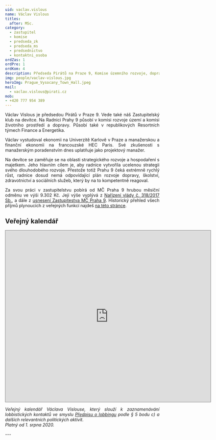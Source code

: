 ```yaml
---
uid: vaclav.vislous
name: Václav Vislous
titles:
  after: MSc.
category:
  - zastupitel
  - komise
  - predseda_zk
  - predseda_ms
  - predsednictvo  
  - kontaktni_osoba
ordZas: 1
ordPre: 1
ordKom: 4
description: Předseda Pirátů na Praze 9, Komise územního rozvoje, dopravy a živ. prostředí
img: people/vaclav-vislous.jpg
heroImg: Prague_Vysocany_Town_Hall.jpeg
mail:
  - vaclav.vislous@pirati.cz
mob:
- +420 777 954 389
---
```

<p style='text-align: justify;'>
Václav Vislous je předsedou Pirátů v Praze 9. Vede také náš Zastupitelský klub na devítce. Na Radnici Prahy 9 působí v komisi rozvoje území a komisi životního prostředí a dopravy. Působí také v republikových Resortních týmech Finance a Energetika.
</p><p style='text-align: justify;'>
Václav vystudoval ekonomii na Univerzitě Karlově v Praze a manažerskou a finanční ekonomii na francouzské HEC Paris. Své zkušenosti s manažerským poradenstvím dnes uplatňuje jako projektový manažer. 
</p><p style='text-align: justify;'>
Na devítce se zaměřuje se na oblasti strategického rozvoje a hospodaření s majetkem. Jeho hlavním cílem je, aby radnice vytvořila ucelenou strategii svého dlouhodobého rozvoje. Přestože totiž Prahu 9 čeká extrémně rychlý růst, radnice dosud nemá odpovídající plán rozvoje dopravy, školství, zdravotnictví a sociálních služeb, který by na to kompetentně reagoval.
</p>
<p style='text-align: justify;'>Za svou práci v zastupitelstvu pobírá od MČ Praha 9 hrubou měsíční odměnu ve výši 9.302 Kč. Její výše vyplývá z <a href="https://www.zakonyprolidi.cz/cs/2017-318" target="_blank">Nařízení vlády č. 318/2017 Sb.</a>, a dále z <a href="https://praha9.cz/sites/default/files/downloads/import/z-20-018-us_0.pdf" target="_blank">usnesení Zastupitestva MČ Praha 9</a>. Historický přehled všech příjmů plynoucích z veřejných funkcí najdeš <a href="https://nalodeni.pirati.cz/odmeny/vaclav.vislous" target="_blank">na této stránce</a>.
</p>
<h2>Veřejný kalendář</h2>
<iframe src="https://calendar.google.com/calendar/embed?height=560&amp;wkst=2&amp;bgcolor=%23ffffff&amp;ctz=Europe%2FPrague&amp;src=dmFjbGF2LnZpc2xvdXNAcGlyYXRpLmN6&amp;color=%23212121&amp;showTitle=0&amp;showPrint=0&amp;showCalendars=0&amp;showTz=0" style="border:solid 1px #777" width="670" height="560" frameborder="0" scrolling="no"></iframe>
<p style='text-align: justify;font-style: italic;'>
Veřejný kalendář Václava Vislouse, který slouží k zaznamenávání lobbistických kontaktů ve smyslu <a href="https://wiki.pirati.cz/rules/prl" target="_blank">Předpisu o lobbingu</a> podle § 5 bodu c) a dalších relevantních politických aktivit.<br>Platný od 1. srpna 2020. 
</p>
---